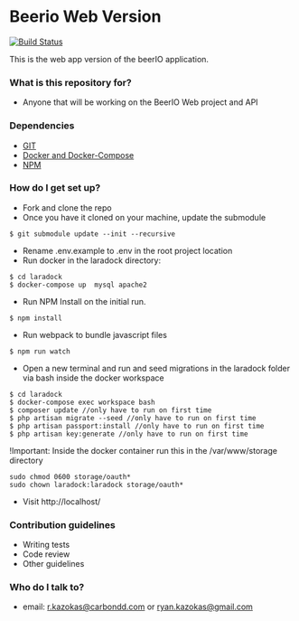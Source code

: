 # Beerio Web Version #
[![Build Status](https://travis-ci.org/ryankazokas/beerio-web.svg?branch=master)](https://travis-ci.org/ryankazokas/beerio-web)

This is the web app version of the beerIO application.

### What is this repository for? ###

* Anyone that will be working on the BeerIO Web project and API

### Dependencies ###
- [GIT](https://git-scm.com/download/)
- [Docker and Docker-Compose](https://docs.docker.com/engine/installation/)
- [NPM](https://nodejs.org/en/download/)

### How do I get set up? ###

- Fork and clone the repo
- Once you have it cloned on your machine, update the submodule

```
$ git submodule update --init --recursive
```
- Rename .env.example to .env in the root project location
- Run docker in the laradock directory: 

```
$ cd laradock
$ docker-compose up  mysql apache2
```

- Run NPM Install on the initial run.
```
$ npm install
```

- Run webpack to bundle javascript files
```
$ npm run watch
```

- Open a new terminal and run and seed migrations in the laradock folder via bash inside the docker workspace


```
$ cd laradock
$ docker-compose exec workspace bash
$ composer update //only have to run on first time
$ php artisan migrate --seed //only have to run on first time
$ php artisan passport:install //only have to run on first time
$ php artisan key:generate //only have to run on first time
```

!Important:
Inside the docker container run this in the /var/www/storage directory
```
sudo chmod 0600 storage/oauth*
sudo chown laradock:laradock storage/oauth*
```


- Visit http://localhost/

### Contribution guidelines ###

* Writing tests
* Code review
* Other guidelines

### Who do I talk to? ###

* email: r.kazokas@carbondd.com or ryan.kazokas@gmail.com
